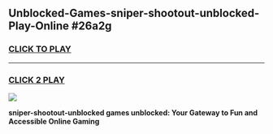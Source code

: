 
## Unblocked-Games-sniper-shootout-unblocked-Play-Online #26a2g
<h3>
<a href="https://news.freeplayer.one?title=sniper-shootout-unblocked&ref=3">CLICK TO PLAY</a></h3>
<hr>

<h3>
<a href="https://news.freeplayer.one?title=sniper-shootout-unblocked&ref=3">CLICK 2 PLAY</a>
  
</h3>

<a href="https://news.freeplayer.one?title=sniper-shootout-unblocked&ref=3"><img src="https://clearcache.store/games.png"></a>


**sniper-shootout-unblocked games unblocked: Your Gateway to Fun and Accessible Online Gaming**
